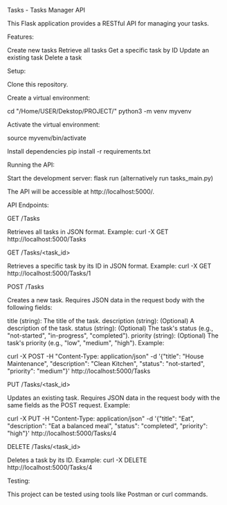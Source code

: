 
Tasks - Tasks Manager API

This Flask application provides a RESTful API for managing your tasks.

Features:

Create new tasks
Retrieve all tasks
Get a specific task by ID
Update an existing task
Delete a task

Setup:

Clone this repository.


Create a virtual environment:

cd "/Home/USER/Dekstop/PROJECT/" python3 -m venv myvenv


Activate the virtual environment:

source myvenv/bin/activate

Install dependencies
pip install -r requirements.txt


Running the API:

Start the development server:
flask run (alternatively run tasks_main.py)




The API will be accessible at http://localhost:5000/.

API Endpoints:

GET /Tasks

Retrieves all tasks in JSON format.
Example:
curl -X GET http://localhost:5000/Tasks



GET /Tasks/<task_id>

Retrieves a specific task by its ID in JSON format.
Example:
curl -X GET http://localhost:5000/Tasks/1


POST /Tasks

Creates a new task.  Requires JSON data in the request body with the following fields:

title (string): The title of the task.
description (string): (Optional) A description of the task.
status (string): (Optional) The task's status (e.g., "not-started", "in-progress", "completed").
priority (string): (Optional) The task's priority (e.g., "low", "medium", "high").
Example:

curl -X POST -H "Content-Type: application/json" -d '{"title": "House Maintenance", "description": "Clean Kitchen", "status": "not-started", "priority": "medium"}' http://localhost:5000/Tasks



PUT /Tasks/<task_id>

Updates an existing task. Requires JSON data in the request body with the same fields as the POST request.
Example:

curl -X PUT -H "Content-Type: application/json" -d '{"title": "Eat", "description": "Eat a balanced meal", "status": "completed", "priority": "high"}' http://localhost:5000/Tasks/4


DELETE /Tasks/<task_id>

Deletes a task by its ID.
Example:
curl -X DELETE http://localhost:5000/Tasks/4

Testing:

This project can be tested using tools like Postman or curl commands.





